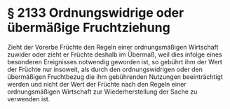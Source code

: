 # § 2133 Ordnungswidrige oder übermäßige Fruchtziehung
Zieht der Vorerbe Früchte den Regeln einer ordnungsmäßigen Wirtschaft zuwider oder zieht er Früchte deshalb im Übermaß, weil dies infolge eines besonderen Ereignisses notwendig geworden ist, so gebührt ihm der Wert der Früchte nur insoweit, als durch den ordnungswidrigen oder den übermäßigen Fruchtbezug die ihm gebührenden Nutzungen beeinträchtigt werden und nicht der Wert der Früchte nach den Regeln einer ordnungsmäßigen Wirtschaft zur Wiederherstellung der Sache zu verwenden ist.